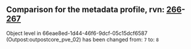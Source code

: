 ## Comparison for the metadata profile, rvn: [266](https://github.com/PRO100KatYT/FortniteProfileRevisions/tree/main/profiles/metadata/266%20metadata.json)-[267](https://github.com/PRO100KatYT/FortniteProfileRevisions/tree/main/profiles/metadata/267%20metadata.json)

Object level in 66eae8ed-1d44-46f6-9dcf-05c15dcf6587 (Outpost:outpostcore_pve_02) has been changed from: `7` to: `8`
<br><br>
